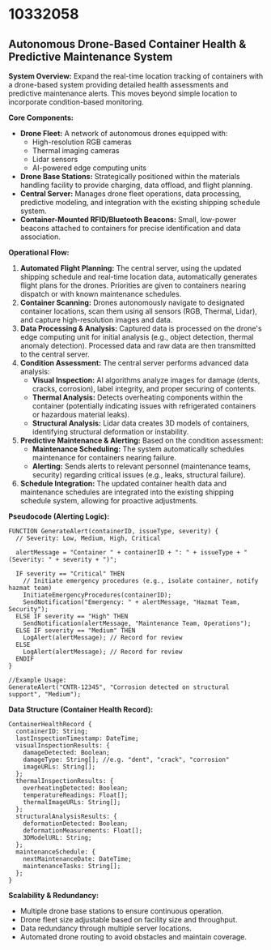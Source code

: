 # 10332058

## Autonomous Drone-Based Container Health & Predictive Maintenance System

**System Overview:** Expand the real-time location tracking of containers with a drone-based system providing detailed health assessments and predictive maintenance alerts. This moves beyond simple location to incorporate condition-based monitoring.

**Core Components:**

*   **Drone Fleet:** A network of autonomous drones equipped with:
    *   High-resolution RGB cameras
    *   Thermal imaging cameras
    *   Lidar sensors
    *   AI-powered edge computing units
*   **Drone Base Stations:** Strategically positioned within the materials handling facility to provide charging, data offload, and flight planning.
*   **Central Server:** Manages drone fleet operations, data processing, predictive modeling, and integration with the existing shipping schedule system.
*   **Container-Mounted RFID/Bluetooth Beacons:** Small, low-power beacons attached to containers for precise identification and data association.

**Operational Flow:**

1.  **Automated Flight Planning:** The central server, using the updated shipping schedule and real-time location data, automatically generates flight plans for the drones. Priorities are given to containers nearing dispatch or with known maintenance schedules.
2.  **Container Scanning:** Drones autonomously navigate to designated container locations, scan them using all sensors (RGB, Thermal, Lidar), and capture high-resolution images and data.
3.  **Data Processing & Analysis:** Captured data is processed on the drone's edge computing unit for initial analysis (e.g., object detection, thermal anomaly detection). Processed data and raw data are then transmitted to the central server.
4.  **Condition Assessment:** The central server performs advanced data analysis:
    *   **Visual Inspection:** AI algorithms analyze images for damage (dents, cracks, corrosion), label integrity, and proper securing of contents.
    *   **Thermal Analysis:** Detects overheating components within the container (potentially indicating issues with refrigerated containers or hazardous material leaks).
    *   **Structural Analysis:** Lidar data creates 3D models of containers, identifying structural deformation or instability.
5.  **Predictive Maintenance & Alerting:** Based on the condition assessment:
    *   **Maintenance Scheduling:** The system automatically schedules maintenance for containers nearing failure.
    *   **Alerting:** Sends alerts to relevant personnel (maintenance teams, security) regarding critical issues (e.g., leaks, structural failure).
6.  **Schedule Integration:** The updated container health data and maintenance schedules are integrated into the existing shipping schedule system, allowing for proactive adjustments.

**Pseudocode (Alerting Logic):**

```
FUNCTION GenerateAlert(containerID, issueType, severity) {
  // Severity: Low, Medium, High, Critical

  alertMessage = "Container " + containerID + ": " + issueType + " (Severity: " + severity + ")";

  IF severity == "Critical" THEN
    // Initiate emergency procedures (e.g., isolate container, notify hazmat team)
    InitiateEmergencyProcedures(containerID);
    SendNotification("Emergency: " + alertMessage, "Hazmat Team, Security");
  ELSE IF severity == "High" THEN
    SendNotification(alertMessage, "Maintenance Team, Operations");
  ELSE IF severity == "Medium" THEN
    LogAlert(alertMessage); // Record for review
  ELSE
    LogAlert(alertMessage); // Record for review
  ENDIF
}

//Example Usage:
GenerateAlert("CNTR-12345", "Corrosion detected on structural support", "Medium");
```

**Data Structure (Container Health Record):**

```
ContainerHealthRecord {
  containerID: String;
  lastInspectionTimestamp: DateTime;
  visualInspectionResults: {
    damageDetected: Boolean;
    damageType: String[]; //e.g. "dent", "crack", "corrosion"
    imageURLs: String[];
  };
  thermalInspectionResults: {
    overheatingDetected: Boolean;
    temperatureReadings: Float[];
    thermalImageURLs: String[];
  };
  structuralAnalysisResults: {
    deformationDetected: Boolean;
    deformationMeasurements: Float[];
    3DModelURL: String;
  };
  maintenanceSchedule: {
    nextMaintenanceDate: DateTime;
    maintenanceTasks: String[];
  };
}
```

**Scalability & Redundancy:**

*   Multiple drone base stations to ensure continuous operation.
*   Drone fleet size adjustable based on facility size and throughput.
*   Data redundancy through multiple server locations.
*   Automated drone routing to avoid obstacles and maintain coverage.